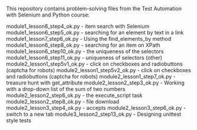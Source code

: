This repository contains problem-solving files from the Test Automation with Selenium and Python course:

module1_lesson6_step4_ok.py - item search with Selenium
module1_lesson6_step5_ok.py - searching for an element by text in a link
module1_lesson7_step6_ok.py - Using the find_elements_by method
module1_lesson6_step8_ok.py - searching for an item on XPath
module1_lesson6_step10_ok.py - the uniqueness of the selectors
module1_lesson6_step11_ok.py - uniqueness of selectors (other)
module2_lesson1_step5v1_ok.py - click on checkboxes and radiobuttons (captcha for robots)
module2_lesson1_step5v2_ok.py - click on checkboxes and radiobuttons (captcha for robots)
module2_lesson1_step7_ok.py - treasure hunt with get_attribute
module2_lesson2_step3_ok.py - Working with a drop-down list of the sum of two numbers
module2_lesson2_step6_ok.py - the execute_script task
module2_lesson2_step8_ok.py - file download
module2_lesson3_step4_ok.py - accepts
module2_lesson3_step6_ok.py - switch to a new tab
module3_lesson2_step13_ok.py - Designing unittest style tests
